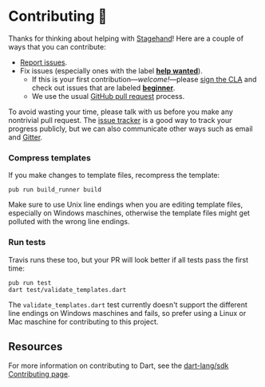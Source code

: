# Contributing :purple_heart:

Thanks for thinking about helping with [Stagehand][]!
Here are a couple of ways that you can contribute:

* [Report issues](https://github.com/dart-lang/stagehand/issues/new).
* Fix issues (especially ones with the label
  **[help wanted](https://github.com/dart-lang/stagehand/issues?utf8=%E2%9C%93&q=is%3Aopen%20is%3Aissue%20label%3A%22help%20wanted%22%20)**).
  * If this is your first contribution—_welcome!_—please
  [sign the CLA](https://developers.google.com/open-source/cla/individual)
  and check out issues that are 
  labeled **[beginner](https://github.com/dart-lang/stagehand/issues?utf8=%E2%9C%93&q=is%3Aissue%20is%3Aopen%20label%3A%22help%20wanted%22%20label%3Abeginner%20)**.
  * We use the usual [GitHub pull request](https://help.github.com/articles/about-pull-requests/) process.

To avoid wasting your time, please talk with us before you make any nontrivial
pull request. The [issue tracker](https://github.com/dart-lang/stagehand/issues)
is a good way to track your progress publicly, but we can also communicate
other ways such as email and [Gitter](https://gitter.im/dart-lang/TALK-general).


### Compress templates

If you make changes to template files, recompress the template:

```
pub run build_runner build
```

Make sure to use Unix line endings when you are editing template files, especially on Windows maschines, otherwise the template files might get polluted with the wrong line endings.

### Run tests

Travis runs these too, but your PR will look better if all tests pass the
first time:

```
pub run test
dart test/validate_templates.dart
```

The `validate_templates.dart` test currently doesn't support the different line endings on Windows maschines and fails, so prefer using a Linux or Mac maschine for contributing to this project.


## Resources

For more information on contributing to Dart, see the
[dart-lang/sdk Contributing page](https://github.com/dart-lang/sdk/wiki/Contributing).

<!-- Put link to dart-lang/site-www and other receptive repos here?-->

[Stagehand]: https://pub.dartlang.org/packages/stagehand

